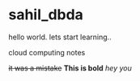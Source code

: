# sahil_dbda
hello world. lets start learning..

cloud computing notes

~~it was a mistake~~
**This is bold**
*hey you*
